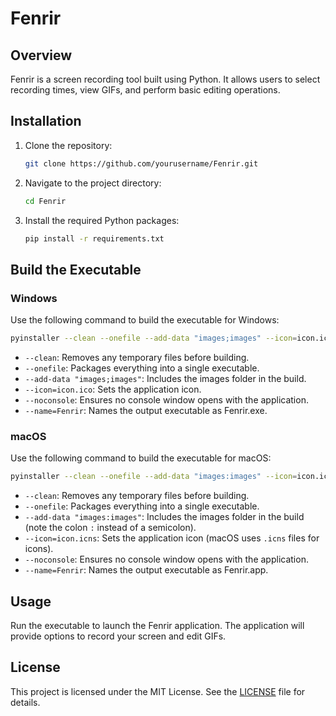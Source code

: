 
# Fenrir

## Overview

Fenrir is a screen recording tool built using Python. It allows users to select recording times, view GIFs, and perform basic editing operations.

## Installation

1. Clone the repository:
   ```bash
   git clone https://github.com/yourusername/Fenrir.git
   ```
2. Navigate to the project directory:
   ```bash
   cd Fenrir
   ```
3. Install the required Python packages:
   ```bash
   pip install -r requirements.txt
   ```

## Build the Executable

### Windows

Use the following command to build the executable for Windows:

```bash
pyinstaller --clean --onefile --add-data "images;images" --icon=icon.ico --noconsole --name=Fenrir main.py
```

- `--clean`: Removes any temporary files before building.
- `--onefile`: Packages everything into a single executable.
- `--add-data "images;images"`: Includes the images folder in the build.
- `--icon=icon.ico`: Sets the application icon.
- `--noconsole`: Ensures no console window opens with the application.
- `--name=Fenrir`: Names the output executable as Fenrir.exe.

### macOS

Use the following command to build the executable for macOS:

```bash
pyinstaller --clean --onefile --add-data "images:images" --icon=icon.icns --noconsole --name=Fenrir main.py
```

- `--clean`: Removes any temporary files before building.
- `--onefile`: Packages everything into a single executable.
- `--add-data "images:images"`: Includes the images folder in the build (note the colon `:` instead of a semicolon).
- `--icon=icon.icns`: Sets the application icon (macOS uses `.icns` files for icons).
- `--noconsole`: Ensures no console window opens with the application.
- `--name=Fenrir`: Names the output executable as Fenrir.app.

## Usage

Run the executable to launch the Fenrir application. The application will provide options to record your screen and edit GIFs.

## License

This project is licensed under the MIT License. See the [LICENSE](LICENSE) file for details.
